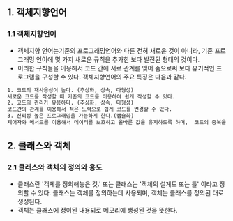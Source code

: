 ## 1. 객체지향언어
### 1.1 객체지향언어


- 객체지향 언어는기존의 프로그래밍언어와 다른 전혀 새로운 것이 아니라, 기존 프로그래밍 언어에 몇 가지 새로운 규칙을 추가한 보다 발전된 형태의 것이다.
- 이러한 규칙들을 이용해서 코드 간에 서로 관계를 맺어 줌으로써 보다 유기적인 프로그램을 구성할 수 있다. 객체지향언어의 주요 특징은 다음과 같다.


```txt
1. 코드의 재사용성이 높다. (추상화, 상속, 다형성)
새로운 코드를 작성할 때 기존의 코드를 이용하여 쉽게 작성할 수 있다.
2. 코드의 관리가 유용하다. (추상화, 상속, 다형성)
코드간의 관계를 이용해서 적은 노력으로 쉽게 코드를 변경할 수 있다.
3. 신뢰성 높은 프로그래밍을 가능하게 한다.(캡슐화)
제어자와 메서드를 이용해서 데이터를 보호하고 올바른 값을 유지하도록 하며,  코드의 중복을 제거하여 코드의 불일치로 인한 오동작을 방지할 수 있다.
```


## 2. 클래스와 객체
### 2.1 클래스와 객체의 정의와 용도

- 클래스란 '객체를 정의해놓은 것.' 또는 클래스는 '객체의 설계도 또는 틀' 이라고 정의할 수 있다. 클래스는 객체를 정의하는데 사용되며, 객체는 클래스를 정의된 대로 생성된다.
- 객체는 클래스에 정이된 내용되로 메모리에 생성된 것을 뜻한다.
